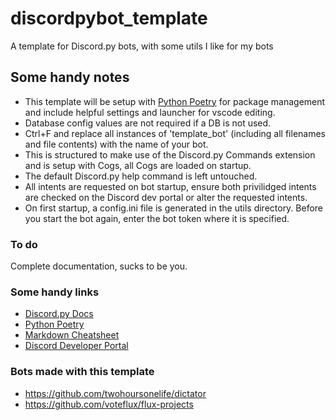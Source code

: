 # discordpybot_template
A template for Discord.py bots, with some utils I like for my bots

## Some handy notes
- This template will be setup with [Python Poetry](https://python-poetry.org/) for package management and include helpful settings and launcher for vscode editing.
- Database config values are not required if a DB is not used.
- Ctrl+F and replace all instances of 'template_bot' (including all filenames and file contents) with the name of your bot.
- This is structured to make use of the Discord.py Commands extension and is setup with Cogs, all Cogs are loaded on startup.
- The default Discord.py help command is left untouched.
- All intents are requested on bot startup, ensure both privilidged intents are checked on the Discord dev portal or alter the requested intents.
- On first startup, a config.ini file is generated in the utils directory. Before you start the bot again, enter the bot token where it is specified.

### To do
Complete documentation, sucks to be you.

### Some handy links
- [Discord.py Docs](https://discordpy.readthedocs.io/en/latest/index.html)
- [Python Poetry](https://python-poetry.org/)
- [Markdown Cheatsheet](https://github.com/adam-p/markdown-here/wiki/Markdown-Cheatsheet)
- [Discord Developer Portal](https://discord.com/developers/applications)

### Bots made with this template
- https://github.com/twohoursonelife/dictator
- https://github.com/voteflux/flux-projects